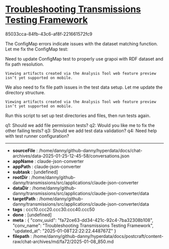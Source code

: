 # [Troubleshooting Transmissions Testing Framework](https://claude.ai/chat/fa72ce63-dd34-421c-92c4-7ba32308b108)

85033cca-84fb-43c6-af8f-221661572fc9

 The ConfigMap errors indicate issues with the dataset matching function. Let me fix the ConfigMap test:

<antThinking>Need to update ConfigMap test to properly use grapoi with RDF dataset and fix path resolution.</antThinking>
```
Viewing artifacts created via the Analysis Tool web feature preview isn’t yet supported on mobile.
```



We also need to fix file path issues in the test data setup. Let me update the directory structure.
```
Viewing artifacts created via the Analysis Tool web feature preview isn’t yet supported on mobile.
```



Run this script to set up test directories and files, then run tests again.

q1: Should we add file permission tests?
q2: Would you like me to fix the other failing tests?
q3: Should we add test data validation?
q4: Need help with test runner configuration?

---

* **sourceFile** : /home/danny/github-danny/hyperdata/docs/chat-archives/data-2025-01-25-12-45-58/conversations.json
* **appName** : claude-json-converter
* **appPath** : claude-json-converter
* **subtask** : [undefined]
* **rootDir** : /home/danny/github-danny/transmissions/src/applications/claude-json-converter
* **dataDir** : /home/danny/github-danny/transmissions/src/applications/claude-json-converter/data
* **targetPath** : /home/danny/github-danny/transmissions/src/applications/claude-json-converter/data
* **tags** : ccc10.ccc20.ccc30.ccc40.ccc50
* **done** : [undefined]
* **meta** : {
  "conv_uuid": "fa72ce63-dd34-421c-92c4-7ba32308b108",
  "conv_name": "Troubleshooting Transmissions Testing Framework",
  "updated_at": "2025-01-08T22:22:22.448767Z"
}
* **filepath** : /home/danny/github-danny/hyperdata/docs/postcraft/content-raw/chat-archives/md/fa72/2025-01-08_850.md